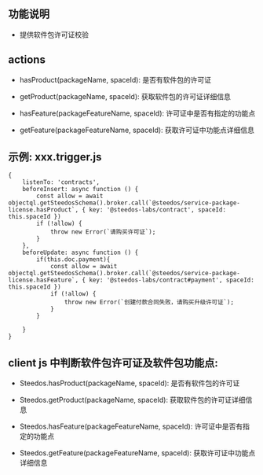 ## 功能说明
- 提供软件包许可证校验


## actions
- hasProduct(packageName, spaceId): 是否有软件包的许可证
- getProduct(packageName, spaceId): 获取软件包的许可证详细信息

- hasFeature(packageFeatureName, spaceId): 许可证中是否有指定的功能点
- getFeature(packageFeatureName, spaceId): 获取许可证中功能点详细信息

## 示例: xxx.trigger.js
```
{
    listenTo: 'contracts',
    beforeInsert: async function () {
        const allow = await objectql.getSteedosSchema().broker.call(`@steedos/service-package-license.hasProduct`, { key: '@steedos-labs/contract', spaceId: this.spaceId })
        if (!allow) {
            throw new Error(`请购买许可证`);
        }
    },
    beforeUpdate: async function () {
        if(this.doc.payment){
            const allow = await objectql.getSteedosSchema().broker.call(`@steedos/service-package-license.hasFeature`, { key: '@steedos-labs/contract#payment', spaceId: this.spaceId })
            if (!allow) {
                throw new Error(`创建付款合同失败，请购买升级许可证`);
            }
        }
        
    }
}
```
## client js 中判断软件包许可证及软件包功能点:
- Steedos.hasProduct(packageName, spaceId): 是否有软件包的许可证
- Steedos.getProduct(packageName, spaceId): 获取软件包的许可证详细信息

- Steedos.hasFeature(packageFeatureName, spaceId): 许可证中是否有指定的功能点
- Steedos.getFeature(packageFeatureName, spaceId): 获取许可证中功能点详细信息

